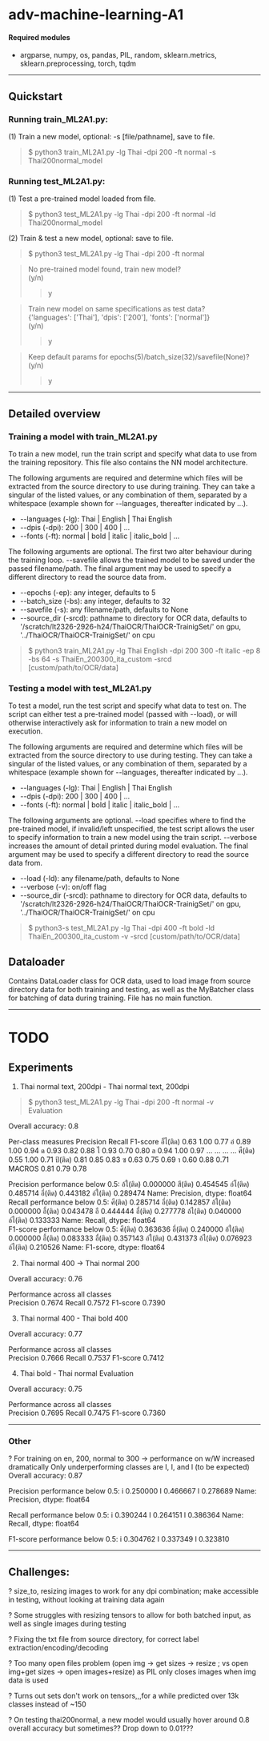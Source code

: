 # adv-machine-learning-A1

#### Required modules

* argparse, numpy, os, pandas, PIL, random, sklearn.metrics, sklearn.preprocessing, torch, tqdm

___

## Quickstart

### Running train_ML2A1.py:

(1) Train a new model, optional: -s [file/pathname], save to file.  
> $ python3 train_ML2A1.py -lg Thai -dpi 200 -ft normal -s Thai200normal_model

### Running test_ML2A1.py:

(1) Test a pre-trained model loaded from file.
> $ python3 test_ML2A1.py -lg Thai -dpi 200 -ft normal -ld Thai200normal_model

(2) Train & test a new model, optional: save to file.
> $ python3 test_ML2A1.py -lg Thai -dpi 200 -ft normal  

> No pre-trained model found, train new model?  
> (y/n) 
>> y  

> Train new model on same specifications as test data?  
> {'languages': ['Thai'], 'dpis': ['200'], 'fonts': ['normal']}  
> (y/n) 
>> y  

> Keep default params for epochs(5)/batch_size(32)/savefile(None)?  
> (y/n)
>> y  

___

## Detailed overview

### Training a model with train_ML2A1.py

To train a new model, run the train script and specify what data to use from the training repository. This file also contains the NN model architecture.

The following arguments are required and determine which files will be extracted from the source directory to use during training. They can take a singular of the listed values, or any combination of them, separated by a whitespace (example shown for --languages, thereafter indicated by ...).
* --languages (-lg):	Thai | English | Thai English
* --dpis (-dpi): 	200 | 300 | 400 | ...
* --fonts (-ft):	normal | bold | italic | italic_bold | ...

The following arguments are optional. The first two alter behaviour during the training loop. --savefile allows the trained model to be saved under the passed filename/path. The final argument may be used to specify a different directory to read the source data from.
* --epochs (-ep):	any integer, defaults to 5
* --batch_size (-bs):	any integer, defaults to 32
* --savefile (-s):	any filename/path, defaults to None
* --source_dir (-srcd):	pathname to directory for OCR data, defaults to '/scratch/lt2326-2926-h24/ThaiOCR/ThaiOCR-TrainigSet/' on gpu, '../ThaiOCR/ThaiOCR-TrainigSet/' on cpu

> $ python3 train_ML2A1.py -lg Thai English -dpi 200 300 -ft italic -ep 8 -bs 64 -s ThaiEn_200300_ita_custom -srcd [custom/path/to/OCR/data]



### Testing a model with test_ML2A1.py

To test a model, run the test script and specify what data to test on. The script can either test a pre-trained model (passed with --load), or will otherwise interactively ask for information to train a new model on execution.

The following arguments are required and determine which files will be extracted from the source directory to use during testing. They can take a singular of the listed values, or any combination of them, separated by a whitespace (example shown for --languages, thereafter indicated by ...).
* --languages (-lg):	Thai | English | Thai English
* --dpis (-dpi): 	200 | 300 | 400 | ...
* --fonts (-ft):	normal | bold | italic | italic_bold | ...

The following arguments are optional. --load specifies where to find the pre-trained model, if invalid/left unspecified, the test script allows the user to specify information to train a new model using the train script. --verbose increases the amount of detail printed during model evaluation. The final argument may be used to specify a different directory to read the source data from.
* --load (-ld):		any filename/path, defaults to None
* --verbose (-v):	on/off flag
* --source_dir (-srcd):	pathname to directory for OCR data, defaults to '/scratch/lt2326-2926-h24/ThaiOCR/ThaiOCR-TrainigSet/' on gpu, '../ThaiOCR/ThaiOCR-TrainigSet/' on cpu

> $ python3-s test_ML2A1.py -lg Thai -dpi 400 -ft bold -ld ThaiEn_200300_ita_custom -v -srcd [custom/path/to/OCR/data]

## Dataloader

Contains DataLoader class for OCR data, used to load image from source directory data for both training and testing, as well as the MyBatcher class for batching of data during training. File has no main function.

___

# TODO

## Experiments

1) Thai normal text, 200dpi - Thai normal text, 200dpi

> $ python3 test_ML2A1.py -lg Thai -dpi 200 -ft normal -v  
Evaluation

Overall accuracy: 0.8

Per-class measures
          Precision  Recall  F1-score
อ็ไ(ติด)       0.63    1.00      0.77
อ๋             0.89    1.00      0.94
ด              0.93    0.82      0.88
ไ              0.93    0.70      0.80
ล              0.94    1.00      0.97
...             ...     ...       ...
ศื(ติด)        0.55    1.00      0.71
ป้(ติด)        0.81    0.85      0.83
ซ              0.63    0.75      0.69
า              0.60    0.88      0.71
MACROS         0.81    0.79      0.78

Precision performance below 0.5:
อ้ใ(ติด)    0.000000
สี(ติด)     0.454545
อ์โ(ติด)    0.485714
อึ่(ติด)    0.443182
อ์ใ(ติด)    0.289474
Name: Precision, dtype: float64  
Recall performance below 0.5:
ศี(ติด)     0.285714
อี่(ติด)    0.142857
อ้ใ(ติด)    0.000000
อึ้(ติด)    0.043478
อื          0.444444
อื่(ติด)    0.277778
อ้ไ(ติด)    0.040000
อ์ไ(ติด)    0.133333
Name: Recall, dtype: float64  
F1-score performance below 0.5:
ศี(ติด)     0.363636
อี่(ติด)    0.240000
อ้ใ(ติด)    0.000000
อึ้(ติด)    0.083333
อื่(ติด)    0.357143
อ์ใ(ติด)    0.431373
อ้ไ(ติด)    0.076923
อ์ไ(ติด)    0.210526
Name: F1-score, dtype: float64


2) Thai normal 400 -> Thai normal 200

Overall accuracy: 0.76

Performance across all classes  
Precision    0.7674
Recall       0.7572
F1-score     0.7390


3) Thai normal 400 - Thai bold 400

Overall accuracy: 0.77

Performance across all classes  
Precision    0.7666
Recall       0.7537
F1-score     0.7412


4) Thai bold - Thai normal
Evaluation

Overall accuracy: 0.75

Performance across all classes  
Precision    0.7695
Recall       0.7475
F1-score     0.7360
___

### Other

? For training on en, 200, normal to 300 -> performance on w/W increased dramatically
Only underperforming classes are I, I, and l (to be expected)
Overall accuracy: 0.87

Precision performance below 0.5:
i    0.250000
I    0.466667
l    0.278689
Name: Precision, dtype: float64

Recall performance below 0.5:
i    0.390244
I    0.264151
l    0.386364
Name: Recall, dtype: float64

F1-score performance below 0.5:
i    0.304762
I    0.337349
l    0.323810

___

## Challenges:

? size_to, resizing images to work for any dpi combination; make accessible in testing, without looking at training data again

? Some struggles with resizing tensors to allow for both batched input, as well as single images during testing

? Fixing the txt file from source directory, for correct label extraction/encoding/decoding

? Too many open files problem (open img -> get sizes -> resize ; vs open img+get sizes -> open images+resize) as PIL only closes images when img data is used

? Turns out sets don't work on tensors,,,for a while predicted over 13k classes instead of ~150

? On testing thai200normal, a new model would usually hover around 0.8 overall accuracy but sometimes?? Drop down to 0.01???

